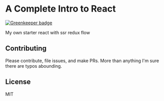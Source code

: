 # A Complete Intro to React

[![Greenkeeper badge](https://badges.greenkeeper.io/sepiropht/custom-reactssr-startet.svg)](https://greenkeeper.io/)

My own starter react with ssr redux flow 

## Contributing

Please contribute, file issues, and make PRs. More than anything I'm sure there are typos abounding.

## License

MIT

[gh-page]: http://btholt.github.io/complete-intro-to-react/
